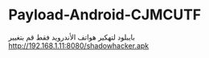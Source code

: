 # Payload-Android-CJMCUTF
بايبلود لتهكير هواتف الأندرويد
 فقط قم بتغيير http://192.168.1.11:8080/shadowhacker.apk
